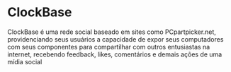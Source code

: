 # ClockBase
ClockBase é uma rede social baseado em sites como PCpartpicker.net, providenciando seus usuários a capacidade de expor seus computadores com seus componentes para compartilhar com outros entusiastas na internet, recebendo feedback, likes, comentários e demais ações de uma mídia social
